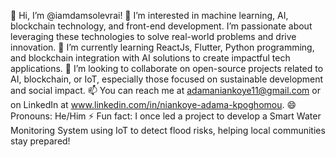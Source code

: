 👋 Hi, I’m @iamdamsolevrai!
👀 I’m interested in machine learning, AI, blockchain technology, and front-end development. I’m passionate about leveraging these technologies to solve real-world problems and drive innovation.
🌱 I’m currently learning ReactJs, Flutter, Python programming, and blockchain integration with AI solutions to create impactful tech applications.
💞️ I’m looking to collaborate on open-source projects related to AI, blockchain, or IoT, especially those focused on sustainable development and social impact.
📫 You can reach me at adamaniankoye11@gmail.com or on LinkedIn at www.linkedin.com/in/niankoye-adama-kpoghomou.
😄 Pronouns: He/Him
⚡ Fun fact: I once led a project to develop a Smart Water Monitoring System using IoT to detect flood risks, helping local communities stay prepared!

<!---
iamdamsolevrai/iamdamsolevrai is a ✨ special ✨ repository because its `README.md` (this file) appears on your GitHub profile.
You can click the Preview link to take a look at your changes.
--->
